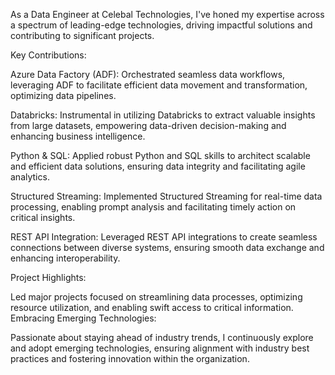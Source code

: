As a Data Engineer at Celebal Technologies, I've honed my expertise across a spectrum of leading-edge technologies, driving impactful solutions and contributing to significant projects.

Key Contributions:

Azure Data Factory (ADF): Orchestrated seamless data workflows, leveraging ADF to facilitate efficient data movement and transformation, optimizing data pipelines.

Databricks: Instrumental in utilizing Databricks to extract valuable insights from large datasets, empowering data-driven decision-making and enhancing business intelligence.

Python & SQL: Applied robust Python and SQL skills to architect scalable and efficient data solutions, ensuring data integrity and facilitating agile analytics.

Structured Streaming: Implemented Structured Streaming for real-time data processing, enabling prompt analysis and facilitating timely action on critical insights.

REST API Integration: Leveraged REST API integrations to create seamless connections between diverse systems, ensuring smooth data exchange and enhancing interoperability.

Project Highlights:

Led major projects focused on streamlining data processes, optimizing resource utilization, and enabling swift access to critical information.
Embracing Emerging Technologies:

Passionate about staying ahead of industry trends, I continuously explore and adopt emerging technologies, ensuring alignment with industry best practices and fostering innovation within the organization.

<!---
Rishabh6388400696/Rishabh6388400696 is a ✨ special ✨ repository because its `README.md` (this file) appears on your GitHub profile.
You can click the Preview link to take a look at your changes.
--->
